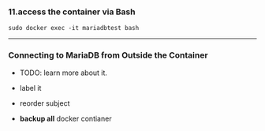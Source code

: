 
### 11.access the container via Bash
```
sudo docker exec -it mariadbtest bash
```

-----

### Connecting to MariaDB from Outside the Container

* TODO: learn more about it.

* label it
* reorder subject
* **backup all** docker contianer
